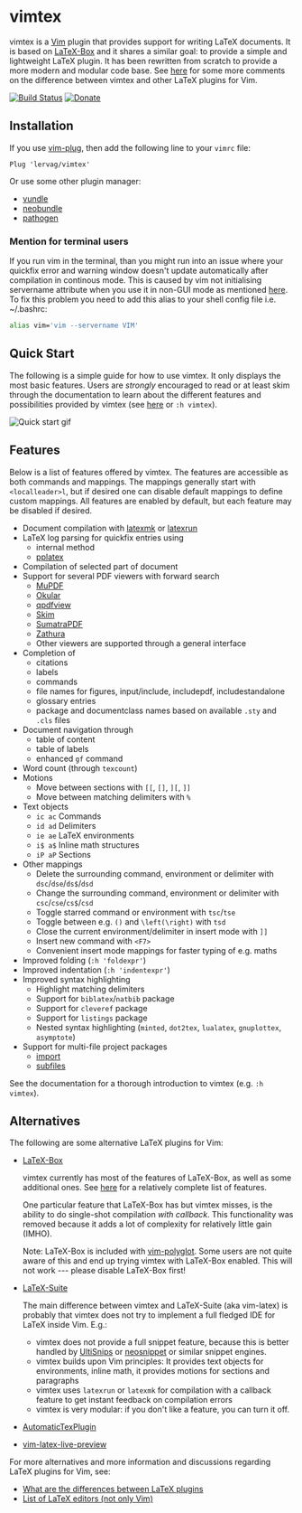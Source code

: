 # vimtex

vimtex is a [Vim](http://www.vim.org/) plugin that provides support for writing
LaTeX documents. It is based on
[LaTeX-Box](https://github.com/LaTeX-Box-Team/LaTeX-Box) and it shares a
similar goal: to provide a simple and lightweight LaTeX plugin. It has been
rewritten from scratch to provide a more modern and modular code base. See
[here](#alternatives) for some more comments on the difference between vimtex
and other LaTeX plugins for Vim.

[![Build Status](https://travis-ci.org/lervag/vimtex.svg?branch=master)](https://travis-ci.org/lervag/vimtex)
[![Donate](https://img.shields.io/badge/Donate-PayPal-green.svg)](https://www.paypal.com/cgi-bin/webscr?cmd=_s-xclick&hosted_button_id=5N4MFVXN7U8NW)

## Installation

If you use [vim-plug](https://github.com/junegunn/vim-plug), then add the
following line to your `vimrc` file:

```vim
Plug 'lervag/vimtex'
```

Or use some other plugin manager:
- [vundle](https://github.com/gmarik/vundle)
- [neobundle](https://github.com/Shougo/neobundle.vim)
- [pathogen](https://github.com/tpope/vim-pathogen)

### Mention for terminal users

If you run vim in the terminal, than you might run into an issue where your quickfix error and warning window doesn't update automatically after compilation in continous mode. This is caused by vim not initialising servername attribute when you use it in non-GUI mode as mentioned [here](http://vim.wikia.com/wiki/Enable_servername_capability_in_vim/xterm). To fix this problem you need to add this alias to your shell config file i.e. ~/.bashrc:

```sh
alias vim='vim --servername VIM'
```

## Quick Start

The following is a simple guide for how to use vimtex. It only displays the
most basic features. Users are _strongly_ encouraged to read or at least skim
through the documentation to learn about the different features and
possibilities provided by vimtex (see
[here](https://github.com/lervag/vimtex/blob/master/doc/vimtex.txt) or `:h
vimtex`).

![Quick start gif](media/quick_start.gif?raw=true)

## Features

Below is a list of features offered by vimtex.  The features are accessible as
both commands and mappings.  The mappings generally start with
`<localleader>l`, but if desired one can disable default mappings to define
custom mappings.  All features are enabled by default, but each feature may be
disabled if desired.

- Document compilation with
  [latexmk](http://users.phys.psu.edu/~collins/software/latexmk-jcc/) or
  [latexrun](https://github.com/aclements/latexrun)
- LaTeX log parsing for quickfix entries using
  - internal method
  - [pplatex](https://github.com/stefanhepp/pplatex)
- Compilation of selected part of document
- Support for several PDF viewers with forward search
  - [MuPDF](http://www.mupdf.com/)
  - [Okular](https://okular.kde.org/)
  - [qpdfview](https://launchpad.net/qpdfview)
  - [Skim](http://skim-app.sourceforge.net/)
  - [SumatraPDF](http://www.sumatrapdfreader.org/free-pdf-reader.html)
  - [Zathura](https://pwmt.org/projects/zathura/)
  - Other viewers are supported through a general interface
- Completion of
  - citations
  - labels
  - commands
  - file names for figures, input/include, includepdf, includestandalone
  - glossary entries
  - package and documentclass names based on available `.sty` and `.cls` files
- Document navigation through
  - table of content
  - table of labels
  - enhanced `gf` command
- Word count (through `texcount`)
- Motions
  - Move between sections with `[[`, `[]`, `][`, `]]`
  - Move between matching delimiters with `%`
- Text objects
  - `ic ac` Commands
  - `id ad` Delimiters
  - `ie ae` LaTeX environments
  - `i$ a$` Inline math structures
  - `iP aP` Sections
- Other mappings
  - Delete the surrounding command, environment or delimiter with
    `dsc`/`dse`/`ds$`/`dsd`
  - Change the surrounding command, environment or delimiter with
    `csc`/`cse`/`cs$`/`csd`
  - Toggle starred command or environment with `tsc`/`tse`
  - Toggle between e.g. `()` and `\left(\right)` with `tsd`
  - Close the current environment/delimiter in insert mode with `]]`
  - Insert new command with `<F7>`
  - Convenient insert mode mappings for faster typing of e.g. maths
- Improved folding (`:h 'foldexpr'`)
- Improved indentation (`:h 'indentexpr'`)
- Improved syntax highlighting
  - Highlight matching delimiters
  - Support for `biblatex`/`natbib` package
  - Support for `cleveref` package
  - Support for `listings` package
  - Nested syntax highlighting (`minted`, `dot2tex`, `lualatex`,
    `gnuplottex`, `asymptote`)
- Support for multi-file project packages
  - [import](http://ctan.uib.no/macros/latex/contrib/import/import.pdf)
  - [subfiles](http://ctan.uib.no/macros/latex/contrib/subfiles/subfiles.pdf)

See the documentation for a thorough introduction to vimtex (e.g. `:h vimtex`).

## Alternatives

The following are some alternative LaTeX plugins for Vim:

- [LaTeX-Box](https://github.com/LaTeX-Box-Team/LaTeX-Box)

    vimtex currently has most of the features of LaTeX-Box, as well as
    some additional ones. See [here](#features) for a relatively complete list
    of features.

    One particular feature that LaTeX-Box has but vimtex misses, is the ability
    to do single-shot compilation _with callback_. This functionality was
    removed because it adds a lot of complexity for relatively little gain
    (IMHO).

    Note: LaTeX-Box is included with
    [vim-polyglot](https://github.com/sheerun/vim-polyglot). Some users are not
    quite aware of this and end up trying vimtex with LaTeX-Box enabled. This
    will not work --- please disable LaTeX-Box first!

- [LaTeX-Suite](http://vim-latex.sourceforge.net)

    The main difference between vimtex and LaTeX-Suite (aka vim-latex) is
    probably that vimtex does not try to implement a full fledged IDE for LaTeX
    inside Vim. E.g.:

    - vimtex does not provide a full snippet feature, because this is better
      handled by [UltiSnips](https://github.com/SirVer/ultisnips) or
      [neosnippet](https://github.com/Shougo/neosnippet.vim) or similar snippet
      engines.
    - vimtex builds upon Vim principles: It provides text objects for
      environments, inline math, it provides motions for sections and
      paragraphs
    - vimtex uses `latexrun` or `latexmk` for compilation with a callback
      feature to get instant feedback on compilation errors
    - vimtex is very modular: if you don't like a feature, you can turn it off.

- [AutomaticTexPlugin](http://atp-vim.sourceforge.net)
- [vim-latex-live-preview](https://github.com/xuhdev/vim-latex-live-preview)

For more alternatives and more information and discussions regarding LaTeX
plugins for Vim, see:

- [What are the differences between LaTeX
  plugins](http://vi.stackexchange.com/questions/2047/what-are-the-differences-between-latex-plugins)
- [List of LaTeX editors (not only
  Vim)](https://tex.stackexchange.com/questions/339/latex-editors-ides)

